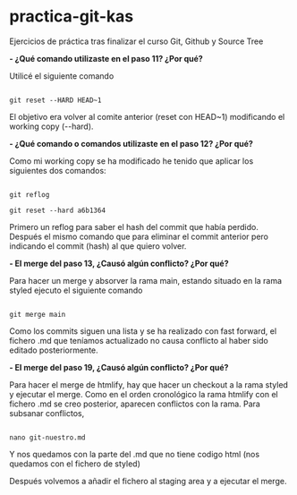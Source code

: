 # practica-git-kas
Ejercicios de práctica tras finalizar el curso Git, Github y Source Tree

**- ¿Qué comando utilizaste en el paso 11? ¿Por qué?**

Utilicé el siguiente comando

```

git reset --HARD HEAD~1

```

El objetivo era volver al comite anterior (reset con HEAD~1) modificando el working copy (--hard).


**- ¿Qué comando o comandos utilizaste en el paso 12? ¿Por qué?**

Como mi working copy se ha modificado he tenido que aplicar los siguientes dos comandos:

```

git reflog

git reset --hard a6b1364

```

Primero un reflog para saber el hash del commit que había perdido. Después el mismo comando que para eliminar el commit
anterior pero indicando el commit  (hash) al que quiero volver.


**- El merge del paso 13, ¿Causó algún conflicto? ¿Por qué?**

Para hacer un merge y absorver la rama main, estando situado en la rama styled ejecuto el siguiente comando

```

git merge main

```

Como los commits siguen una lista y se ha realizado con fast forward, el fichero .md que teníamos actualizado
no causa conflicto al haber sido editado posteriormente.


**- El merge del paso 19, ¿Causó algún conflicto? ¿Por qué?**

Para hacer el merge de htmlify, hay que hacer un checkout a la rama styled y ejecutar el merge.
Como en el orden cronológico la rama htmlify con el fichero .md se creo posterior, aparecen conflictos con la rama.
Para subsanar conflictos,

```

nano git-nuestro.md

``` 

Y nos quedamos con la parte del .md que no tiene codigo html (nos quedamos con el fichero de styled)

Después volvemos a añadir el fichero al staging area y a ejecutar el merge.
